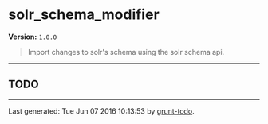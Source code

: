 # solr_schema_modifier

**Version:** `1.0.0`

> Import changes to solr's schema using the solr schema api.

* * *

## TODO


* * *

Last generated: Tue Jun 07 2016 10:13:53 by [grunt-todo](https://github.com/leny/grunt-todo).
